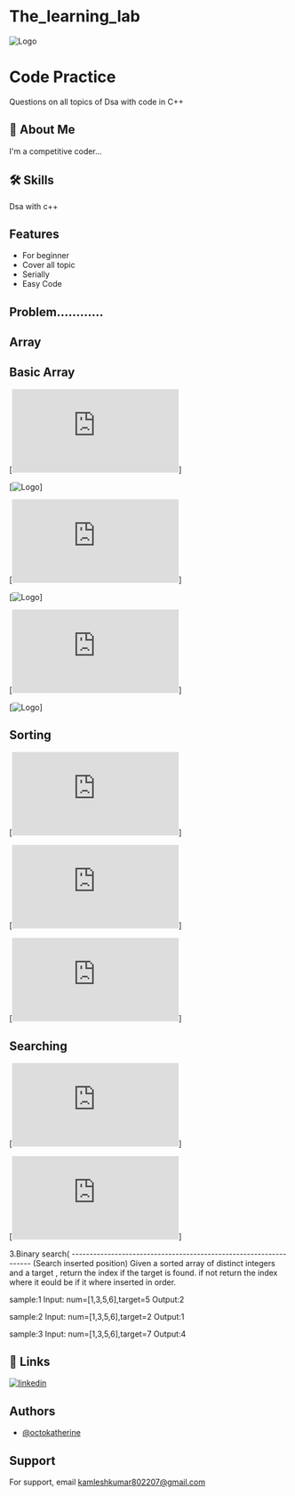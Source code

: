 # The_learning_lab

![Logo](https://github.com/kamleshvvit/The_Learning_Lab/blob/main/banner.png)


# Code Practice 

Questions on all topics of Dsa with code in C++


## 🚀 About Me
I'm a competitive coder...


## 🛠 Skills
Dsa with c++


## Features

- For beginner
- Cover all topic 
- Serially
- Easy Code 


## Problem............

## Array

## Basic Array

[![BA1.Input and Output in array](https://github.com/kamleshvvit/The_Learning_Lab/blob/main/array/array_basic/arrarInputOutput.cpp)]

[![Logo](https://github.com/kamleshvvit/The_Learning_Lab/blob/main/other/Input%20output.png)]

[![BA2.Find Minimum element  in Array](https://github.com/kamleshvvit/The_Learning_Lab/blob/main/array/array_basic/arrMinimum.cpp)]

[![Logo](https://github.com/kamleshvvit/The_Learning_Lab/blob/main/other/minimum.png)]


[![BA3.Find Maximum elment in Array](https://github.com/kamleshvvit/The_Learning_Lab/blob/main/array/array_basic/arrmax.cpp)]

[![Logo](https://github.com/kamleshvvit/The_Learning_Lab/blob/main/other/maximum.png)]

## Sorting

[![1.Bubble Sort](https://github.com/kamleshvvit/The_Learning_Lab/blob/main/array/sorting/bubblesort.cpp)]

[![2.Insertion Sort](https://github.com/kamleshvvit/The_Learning_Lab/blob/main/array/sorting/insertionsort.cpp)]

[![3.Selection Sort](https://github.com/kamleshvvit/The_Learning_Lab/blob/main/array/sorting/selection_sort.cpp)]

## Searching

[![1.Binary Search](https://github.com/kamleshvvit/The_Learning_Lab/blob/main/array/searching/binary_seaerch.cpp)]

[![2.Binary search(find first and last element in sorted array)](https://github.com/kamleshvvit/The_Learning_Lab/blob/main/array/searching/binary_search_lt.cpp)]

3.Binary search( ------------------------------------------------------------------
  (Search inserted position)
  Given a sorted array of distinct integers and a target ,
  return the index if the target is found. if not return 
  the index where it eould be if it where inserted in order.

  sample:1
          Input: num=[1,3,5,6],target=5
          Output:2

  sample:2
          Input: num=[1,3,5,6],target=2
          Output:1

  sample:3
          Input: num=[1,3,5,6],target=7
          Output:4 

## 🔗 Links

[![linkedin](https://www.linkedin.com/in/kamlesh-kumar-705631254?utm_source=share&utm_campaign=share_via&utm_content=profile&utm_medium=android_app)](https://www.linkedin.com/)


## Authors

- [@octokatherine](https://github.com/kamlesh802207)


## Support

For support, email kamleshkumar802207@gmail.com



